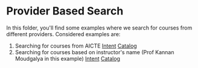 # Provider Based Search

In this folder, you'll find some examples where we search for courses from different providers.
Considered examples are:

1. Searching for courses from AICTE
  [Intent](./intents/course_name_intent.json)
  [Catalog](./catalogs/course_name_catalog.json)
2. Searching for courses based on instructor's name (Prof Kannan Moudgalya in this example)
  [Intent](./intents/instructor_name_intent.json)
  [Catalog](./catalogs/instructor_name_catalog.json)
  